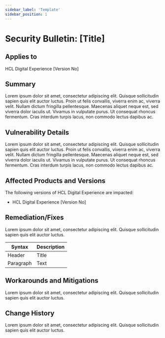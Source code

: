 ```yaml
---
sidebar_label: 'Template'
sidebar_position: 1
---
```


# Security Bulletin: [Title]

## Applies to

HCL Digital Experience [Version No]

## Summary

Lorem ipsum dolor sit amet, consectetur adipiscing elit. Quisque sollicitudin sapien quis elit auctor luctus. Proin ut felis convallis, viverra enim ac, viverra velit. Nullam dictum fringilla pellentesque. Maecenas aliquet neque est, sed viverra dolor iaculis ut. Vivamus in vulputate purus. Ut consequat rhoncus fermentum. Cras interdum turpis lacus, non commodo lectus dapibus ac.

## Vulnerability Details

Lorem ipsum dolor sit amet, consectetur adipiscing elit. Quisque sollicitudin sapien quis elit auctor luctus. Proin ut felis convallis, viverra enim ac, viverra velit. Nullam dictum fringilla pellentesque. Maecenas aliquet neque est, sed viverra dolor iaculis ut. Vivamus in vulputate purus. Ut consequat rhoncus fermentum. Cras interdum turpis lacus, non commodo lectus dapibus ac.

## Affected Products and Versions

The following versions of HCL Digital Experience are impacted:

* HCL Digital Experience [Version No]

## Remediation/Fixes

Lorem ipsum dolor sit amet, consectetur adipiscing elit. Quisque sollicitudin sapien quis elit auctor luctus.

| **Syntax**  | **Description** |
| ----------- | --------------- |
| Header      | Title           |
| Paragraph   | Text            |

## Workarounds and Mitigations

Lorem ipsum dolor sit amet, consectetur adipiscing elit. Quisque sollicitudin sapien quis elit auctor luctus.

## Change History

Lorem ipsum dolor sit amet, consectetur adipiscing elit. Quisque sollicitudin sapien quis elit auctor luctus.